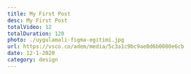 ```yaml
---
title: My First Post
desc: My First Post
totalVideo: 12
totalDuration: 120
photo: ./uygulamali-figma-egitimi.jpg
url: https://vsco.co/adem/media/5c3a1c9bc9ae0d6b0080e6cb
date: 12-1-2020
category: design
---
```

